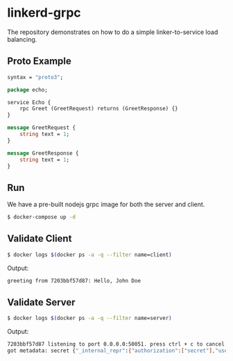 # linkerd-grpc

The repository demonstrates on how to do a simple linker-to-service load balancing.

## Proto Example

```protobuf
syntax = "proto3";

package echo;

service Echo {
	rpc Greet (GreetRequest) returns (GreetResponse) {}
}

message GreetRequest {
	string text = 1;
}

message GreetResponse {
	string text = 1;
}
```


## Run

We have a pre-built nodejs grpc image for both the server and client.

```bash
$ docker-compose up -d
```

## Validate Client

```bash
$ docker logs $(docker ps -a -q --filter name=client)
```

Output:

```bash
greeting from 7203bbf57d87: Hello, John Doe
```

## Validate Server

```bash
$ docker logs $(docker ps -a -q --filter name=server)
```

Output:

```bash
7203bbf57d87 listening to port 0.0.0.0:50051. press ctrl + c to cancel.
got metadata: secret {"_internal_repr":{"authorization":["secret"],"user-agent":["grpc-node/1.10.1 grpc-c/6.0.0-pre1 (linux; chttp2; glamorous)"],"l5d-dst-service":["/grpc/echo.Echo/Greet"],"via":["h2 linkerd"],"l5d-dst-client":["/$/inet/server/50051"],"l5d-dst-residual":["/echo/Greet"],"l5d-ctx-trace":["T1qG2D+FkK4T0LfTj5bJRBPQt9OPlslEAAAAAAAAAAA="],"l5d-reqid":["13d0b7d38f96c944"]}}
```